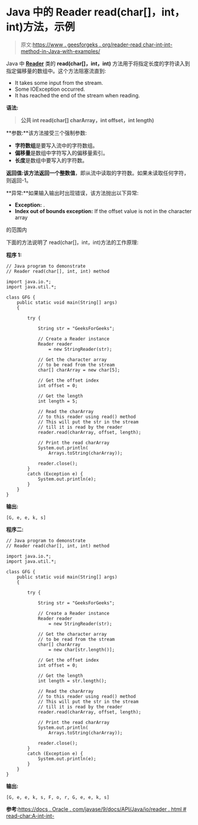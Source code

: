 # Java 中的 Reader read(char[]，int，int)方法，示例

> 原文:[https://www . geesforgeks . org/reader-read char-int-int-method-in-Java-with-examples/](https://www.geeksforgeeks.org/reader-readchar-int-int-method-in-java-with-examples/)

Java 中 **[Reader](https://www.geeksforgeeks.org/java-io-reader-class-java/)** 类的 **read(char[]，int，int)** 方法用于将指定长度的字符读入到指定偏移量的数组中。这个方法阻塞流直到:

*   It takes some input from the stream.
*   Some IOException occurred.
*   It has reached the end of the stream when reading.

**语法:**

> **公共 int read(char[] charArray，int offset，int length)**

**参数:**该方法接受三个强制参数:

*   **字符数组**是要写入流中的字符数组。
*   **偏移量**是数组中字符写入的偏移量索引。
*   **长度**是数组中要写入的字符数。

**返回值:**该方法返回一个**整数值**，即从流中读取的字符数。如果未读取任何字符，则返回-1。

**异常:**如果输入输出时出现错误，该方法抛出以下异常:

*   **Exception:** .
*   **Index out of bounds exception:** If the offset value is not in the character array

的范围内

下面的方法说明了 read(char[]，int，int)方法的工作原理:

**程序 1:**

```
// Java program to demonstrate
// Reader read(char[], int, int) method

import java.io.*;
import java.util.*;

class GFG {
    public static void main(String[] args)
    {

        try {

            String str = "GeeksForGeeks";

            // Create a Reader instance
            Reader reader
                = new StringReader(str);

            // Get the character array
            // to be read from the stream
            char[] charArray = new char[5];

            // Get the offset index
            int offset = 0;

            // Get the length
            int length = 5;

            // Read the charArray
            // to this reader using read() method
            // This will put the str in the stream
            // till it is read by the reader
            reader.read(charArray, offset, length);

            // Print the read charArray
            System.out.println(
                Arrays.toString(charArray));

            reader.close();
        }
        catch (Exception e) {
            System.out.println(e);
        }
    }
}
```

**输出:**

```
[G, e, e, k, s]

```

**程序二:**

```
// Java program to demonstrate
// Reader read(char[], int, int) method

import java.io.*;
import java.util.*;

class GFG {
    public static void main(String[] args)
    {

        try {

            String str = "GeeksForGeeks";

            // Create a Reader instance
            Reader reader
                = new StringReader(str);

            // Get the character array
            // to be read from the stream
            char[] charArray
                = new char[str.length()];

            // Get the offset index
            int offset = 0;

            // Get the length
            int length = str.length();

            // Read the charArray
            // to this reader using read() method
            // This will put the str in the stream
            // till it is read by the reader
            reader.read(charArray, offset, length);

            // Print the read charArray
            System.out.println(
                Arrays.toString(charArray));

            reader.close();
        }
        catch (Exception e) {
            System.out.println(e);
        }
    }
}
```

**输出:**

```
[G, e, e, k, s, F, o, r, G, e, e, k, s]

```

**参考:**[https://docs . Oracle . com/javase/9/docs/API/Java/io/reader . html # read-char:A-int-int-](https://docs.oracle.com/javase/9/docs/api/java/io/Reader.html#read-char:A-int-int-)